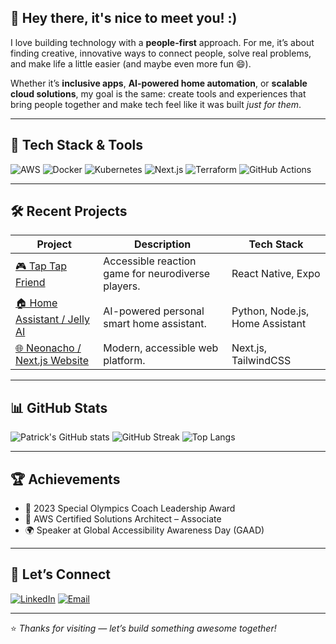## 👋 Hey there, it's nice to meet you! :)

I love building technology with a **people-first** approach. For me, it’s about finding creative, innovative ways to connect people, solve real problems, and make life a little easier (and maybe even more fun 😄). 

Whether it’s **inclusive apps**, **AI-powered home automation**, or **scalable cloud solutions**, my goal is the same: create tools and experiences that bring people together and make tech feel like it was built *just for them*.

---

## 🚀 Tech Stack & Tools
![AWS](https://img.shields.io/badge/AWS-FF9900?style=for-the-badge&logo=amazon-aws&logoColor=white)
![Docker](https://img.shields.io/badge/Docker-2496ED?style=for-the-badge&logo=docker&logoColor=white)
![Kubernetes](https://img.shields.io/badge/Kubernetes-326CE5?style=for-the-badge&logo=kubernetes&logoColor=white)
![Next.js](https://img.shields.io/badge/Next.js-000000?style=for-the-badge&logo=nextdotjs&logoColor=white)
![Terraform](https://img.shields.io/badge/Terraform-623CE4?style=for-the-badge&logo=terraform&logoColor=white)
![GitHub Actions](https://img.shields.io/badge/GitHub%20Actions-2088FF?style=for-the-badge&logo=github-actions&logoColor=white)

---

## 🛠 Recent Projects

| Project | Description | Tech Stack |
| ------- | ----------- | ---------- |
| [🎮 Tap Tap Friend](https://github.com/yourusername/tap-tap-friend) | Accessible reaction game for neurodiverse players. | React Native, Expo |
| [🏠 Home Assistant / Jelly AI](https://github.com/yourusername/home-assistant-jelly-ai) | AI-powered personal smart home assistant. | Python, Node.js, Home Assistant |
| [🌐 Neonacho / Next.js Website](https://github.com/yourusername/neonacho-nextjs) | Modern, accessible web platform. | Next.js, TailwindCSS |

---

## 📊 GitHub Stats
![Patrick's GitHub stats](https://github-readme-stats.vercel.app/api?username=panda0nion&show_icons=true&theme=tokyonight)
![GitHub Streak](https://streak-stats.demolab.com/?user=panda0nion&theme=tokyonight)
![Top Langs](https://github-readme-stats.vercel.app/api/top-langs/?username=panda0nion&layout=compact&theme=tokyonight)

---

## 🏆 Achievements
- 🥇 2023 Special Olympics Coach Leadership Award
- 📜 AWS Certified Solutions Architect – Associate
- 🌍 Speaker at Global Accessibility Awareness Day (GAAD)

---

## 🤝 Let’s Connect
[![LinkedIn](https://img.shields.io/badge/LinkedIn-0A66C2?style=for-the-badge&logo=linkedin&logoColor=white)](https://linkedin.com/in/fixguy)
[![Email](https://img.shields.io/badge/Email-0078D4?style=for-the-badge&logo=microsoft-outlook&logoColor=white)](mailto:admin@neonacho.net)

---
⭐ *Thanks for visiting — let’s build something awesome together!*
